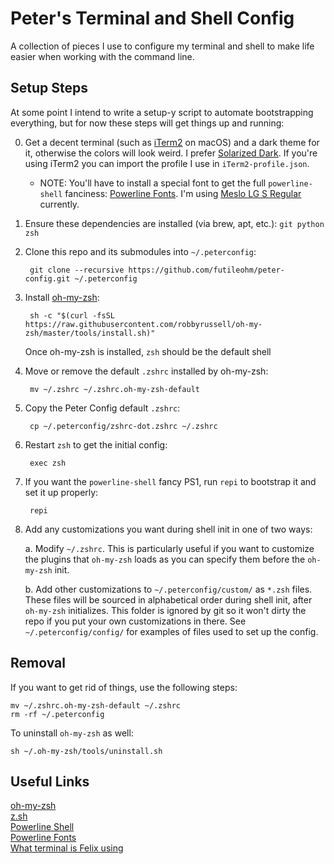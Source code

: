 # Peter's Terminal and Shell Config
A collection of pieces I use to configure my terminal and shell to make life 
easier when working with the command line.

## Setup Steps
At some point I intend to write a setup-y script to automate bootstrapping everything, 
but for now these steps will get things up and running:

0. Get a decent terminal (such as [iTerm2](https://iterm2.com) on macOS) and a dark theme for it, otherwise the colors will look weird. I prefer [Solarized Dark](https://github.com/altercation/solarized). If you're using iTerm2 you can import the profile I use in `iTerm2-profile.json`.

	* NOTE: You'll have to install a special font to get the full `powerline-shell` fanciness: [Powerline Fonts](https://github.com/powerline/fonts). I'm using [Meslo LG S Regular](https://github.com/powerline/fonts/tree/master/Meslo%20Slashed) currently.

1. Ensure these dependencies are installed (via brew, apt, etc.): `git python zsh`

2. Clone this repo and its submodules into `~/.peterconfig`:

		git clone --recursive https://github.com/futileohm/peter-config.git ~/.peterconfig

3. Install [oh-my-zsh](https://github.com/robbyrussell/oh-my-zsh):

		sh -c "$(curl -fsSL https://raw.githubusercontent.com/robbyrussell/oh-my-zsh/master/tools/install.sh)"

	Once oh-my-zsh is installed, `zsh` should be the default shell

4. Move or remove the default `.zshrc` installed by oh-my-zsh:

		mv ~/.zshrc ~/.zshrc.oh-my-zsh-default

5. Copy the Peter Config default `.zshrc`:

		cp ~/.peterconfig/zshrc-dot.zshrc ~/.zshrc

6. Restart `zsh` to get the initial config:

		exec zsh

7. If you want the `powerline-shell` fancy PS1, run `repi` to bootstrap it and set it up properly:

		repi

8. Add any customizations you want during shell init in one of two ways:
	
	a. Modify `~/.zshrc`. This is particularly useful if you want to customize the plugins that `oh-my-zsh` loads as you can specify them before the `oh-my-zsh` init.
	
	b. Add other customizations to `~/.peterconfig/custom/` as `*.zsh` files. These files will be sourced in alphabetical order during shell init, after `oh-my-zsh` initializes. This folder is ignored by git so it won't dirty the repo if you put your own customizations in there. See `~/.peterconfig/config/` for examples of files used to set up the config.

## Removal
If you want to get rid of things, use the following steps:

	mv ~/.zshrc.oh-my-zsh-default ~/.zshrc
	rm -rf ~/.peterconfig

To uninstall `oh-my-zsh` as well:

	sh ~/.oh-my-zsh/tools/uninstall.sh

## Useful Links

[oh-my-zsh](https://github.com/robbyrussell/oh-my-zsh)  
[z.sh](https://github.com/rupa/z/blob/master/z.sh)  
[Powerline Shell](https://github.com/banga/powerline-shell)  
[Powerline Fonts](https://github.com/powerline/fonts)  
[What terminal is Felix using](https://github.com/KrauseFx/what-terminal-is-felix-using)  

